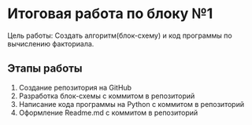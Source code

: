 # Итоговая работа по блоку №1
Цель работы: Создать алгоритм(блок-схему) и код программы по вычислению факториала.
## Этапы работы
1. Создание репозитория на GitHub
2. Разработка блок-схемы с коммитом в репозиторий
3. Написание кода программы на Python с коммитом в репозиторий
4. Оформление Readme.md с коммитом в репозиторий 